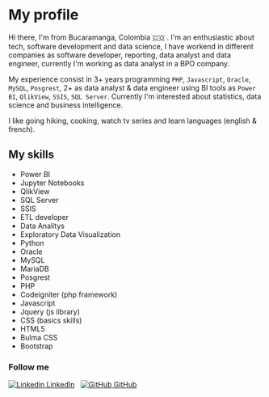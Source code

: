 #  My profile

Hi there, I'm from Bucaramanga, Colombia 🇨🇴 . I'm an enthusiastic about tech, software development and data science, I have workend in different companies as software developer, reporting, data analyst and data engineer, currently I'm working as data analyst in a BPO company.

My experience consist in 3+ years programming ```PHP```, ```Javascript```, ```Oracle```, ```MySQL```, ```Posgrest```, 2+ as data analyst & data engineer using BI tools as ```Power BI```, ```QlikView```, ```SSIS```, ```SQL Server```.
Currently I'm interested about statistics, data science and business intelligence. 

I like going hiking, cooking, watch tv series and learn languages (english & french).

## My skills

* Power BI
* Jupyter Notebooks
* QlikView
* SQL Server
* SSIS
* ETL developer
* Data Analitys
* Exploratory Data Visualization
* Python
* Oracle 
* MySQL
* MariaDB
* Posgrest
* PHP 
* Codeigniter (php framework)
* Javascript
* Jquery (js library)
* CSS (basics skills)
* HTML5
* Bulma CSS
* Bootstrap


### Follow me

[![Linkedin](https://i.stack.imgur.com/gVE0j.png) LinkedIn](https://www.linkedin.com/in/castellanosdiego/)
&nbsp;
[![GitHub](https://i.stack.imgur.com/tskMh.png) GitHub](https://github.com/diecas88)

<!--
**diecas88/diecas88** is a ✨ _special_ ✨ repository because its `README.md` (this file) appears on your GitHub profile.

Here are some ideas to get you started:

- 🔭 I’m currently working on ...
- 🌱 I’m currently learning ...
- 👯 I’m looking to collaborate on ...
- 🤔 I’m looking for help with ...
- 💬 Ask me about ...
- 📫 How to reach me: ...
- 😄 Pronouns: ...
- ⚡ Fun fact: ...
-->
